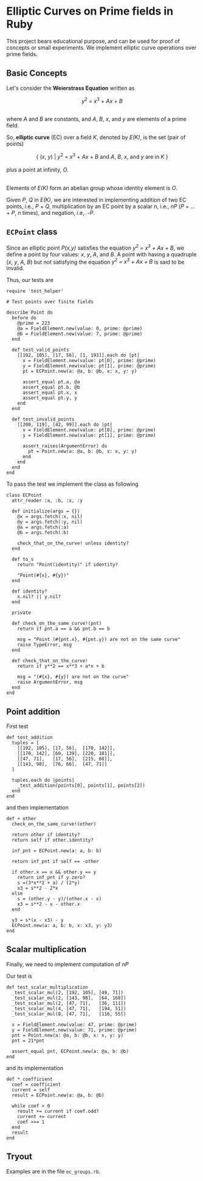 # Elliptic Curves on Prime fields in Ruby
This project bears educational purpose, and can be used for proof of concepts or small experiments. We implement elliptic curve operations over prime fields.

## Basic Concepts
Let's consider the **Weierstrass Equation** written as

<center><i>y</i><sup>2</sup> = <i>x</i><sup>3</sup> + <i>Ax</i> + <i>B</i></center><br>

where *A* and *B* are constants, and *A*, *B*, *x*, and *y* are elements of a prime field.

So, **elliptic curve** (EC) over a field *K*, denoted by *E(K)*, is the set (pair of points)

<center>{ (<i>x</i>, <i>y</i>) | <i>y</i><sup>2</sup> = <i>x</i><sup>3</sup> + <i>Ax</i> + <i>B</i> and  <i>A</i>, <i>B</i>, <i>x</i>, and <i>y</i> are in <i>K</i> }</center><br>
plus a point at infinity, <i>O</i>.
<br><br>

Elements of *E(K)* form an abelian group whose identity element is *O*.

Given *P*, *Q* in *E(K)*, we are interested in implementing addition of two EC points, i.e., *P* + *Q*, multiplication by an EC point by a scalar *n*, i.e., *nP* (*P* + ... + *P*, *n* times), and negation, i.e,. -*P*.

## `ECPoint` class

Since an elliptic point *P(x,y)* satisfies the equation *y<sup>2</sup> = x<sup>3</sup> + Ax + B*, we define a point by four values: *x*, *y*, *A*, and *B*. A point with having a quadruple (*x*, *y*, *A*, *B*) but not satisfying the equation *y<sup>2</sup> = x<sup>3</sup> + Ax + B* is said to be invalid.

Thus, our tests are
```
require 'test_helper'

# Test points over finite fields

describe Point do
  before do
    @prime = 223
    @a = FieldElement.new(value: 0, prime: @prime)
    @b = FieldElement.new(value: 7, prime: @prime)
  end

  def test_valid_points
    [[192, 105], [17, 56], [1, 193]].each do |pt|
      x = FieldElement.new(value: pt[0], prime: @prime)
      y = FieldElement.new(value: pt[1], prime: @prime)
      pt = ECPoint.new(a: @a, b: @b, x: x, y: y)

      assert_equal pt.a, @a
      assert_equal pt.b, @b
      assert_equal pt.x, x
      assert_equal pt.y, y
    end
  end

  def test_invalid_points
    [[200, 119], [42, 99]].each do |pt|
      x = FieldElement.new(value: pt[0], prime: @prime)
      y = FieldElement.new(value: pt[1], prime: @prime)

      assert_raises(ArgumentError) do
        pt = Point.new(a: @a, b: @b, x: x, y: y)
      end
    end
  end
end
```

To pass the test we implement the class as following
```
class ECPoint
  attr_reader :a, :b, :x, :y

  def initialize(args = {})
    @x = args.fetch(:x, nil)
    @y = args.fetch(:y, nil)
    @a = args.fetch(:a)
    @b = args.fetch(:b)

    check_that_on_the_curve! unless identity?
  end

  def to_s
    return "Point(identity)" if identity?

    "Point(#{x}, #{y})"
  end

  def identity?
    x.nil? || y.nil?
  end

  private

  def check_on_the_same_curve!(pnt)
    return if pnt.a == a && pnt.b == b

    msg = "Point (#{pnt.x}, #{pnt.y}) are not on the same curve"
    raise TypeError, msg
  end

  def check_that_on_the_curve!
    return if y**2 == x**3 + a*x + b

    msg = "(#{x}, #{y}) are not on the curve"
    raise ArgumentError, msg
  end
end
```

## Point addition

First test
```
def test_addition
  tuples = [
    [[192, 105], [17, 56],  [170, 142]],
    [[170, 142], [60, 139], [220, 181]],
    [[47, 71],   [17, 56],  [215, 68]],
    [[143, 98],  [76, 66],  [47, 71]]
  ]

  tuples.each do |points|
    _test_addition(points[0], points[1], points[2])
  end
end
```

and then implementation
```
def + other
  check_on_the_same_curve!(other)

  return other if identity?
  return self if other.identity?

  inf_pnt = ECPoint.new(a: a, b: b)

  return inf_pnt if self == -other

  if other.x == x && other.y == y
    return inf_pnt if y.zero?
    s =(3*x**2 + a) / (2*y)
    x3 = s**2 - 2*x
  else
    s = (other.y - y)/(other.x - x)
    x3 = s**2 - x - other.x
  end

  y3 = s*(x - x3) - y
  ECPoint.new(a: a, b: b, x: x3, y: y3)
end
```

## Scalar multiplication
Finally, we need to implement computation of *nP*

Our test is
```
def test_scalar_multiplication
  _test_scalar_mul(2, [192, 105], [49, 71])
  _test_scalar_mul(2, [143, 98],  [64, 168])
  _test_scalar_mul(2, [47, 71],   [36, 111])
  _test_scalar_mul(4, [47, 71],   [194, 51])
  _test_scalar_mul(8, [47, 71],   [116, 55])

  x = FieldElement.new(value: 47, prime: @prime)
  y = FieldElement.new(value: 71, prime: @prime)
  pnt = Point.new(a: @a, b: @b, x: x, y: y)
  pnt = 21*pnt

  assert_equal pnt, ECPoint.new(a: @a, b: @b)
end
```
and its implementation
```
def * coefficient
  coef = coefficient
  current = self
  result = ECPoint.new(a: @a, b: @b)

  while coef > 0
    result += current if coef.odd?
    current += current
    coef >>= 1
  end
  result
end
```

## Tryout
Examples are in the file `ec_groups.rb`.
